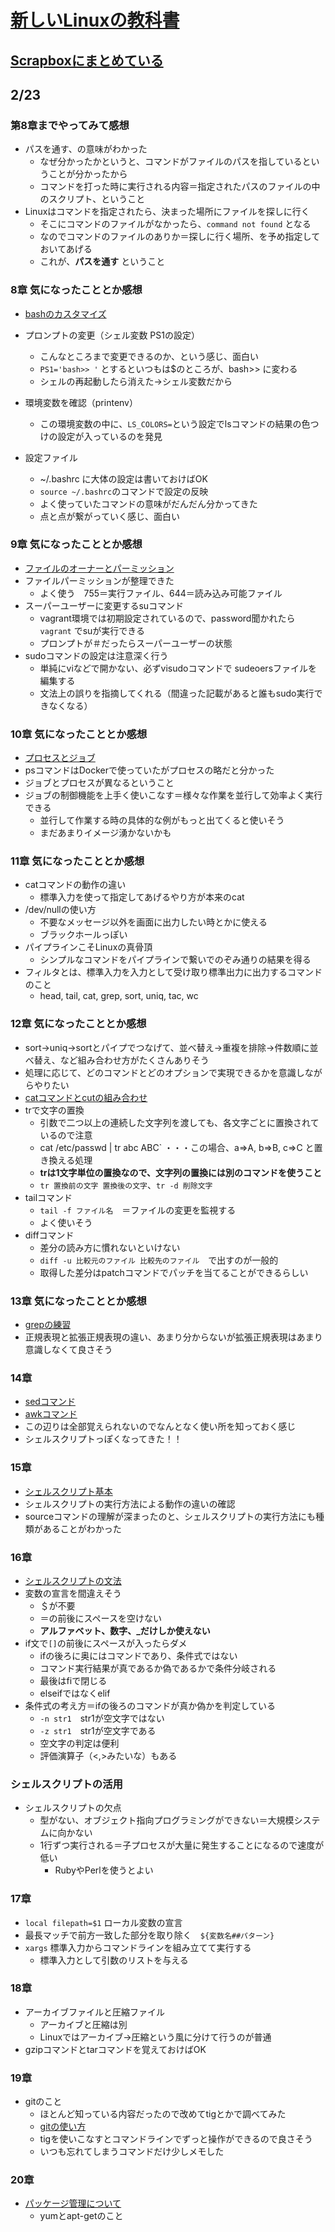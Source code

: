 # [新しいLinuxの教科書](https://www.amazon.co.jp/dp/B072K1NH76/ref=dp-kindle-redirect?_encoding=UTF8&btkr=1)

## [Scrapboxにまとめている](https://scrapbox.io/moch/%E6%96%B0%E3%81%97%E3%81%84Linux%E3%81%AE%E6%95%99%E7%A7%91%E6%9B%B8)

## 2/23

### 第8章までやってみて感想

- パスを通す、の意味がわかった
  - なぜ分かったかというと、コマンドがファイルのパスを指しているということが分かったから
  - コマンドを打った時に実行される内容＝指定されたパスのファイルの中のスクリプト、ということ
- Linuxはコマンドを指定されたら、決まった場所にファイルを探しに行く
  - そこにコマンドのファイルがなかったら、`command not found` となる
  - なのでコマンドのファイルのありか＝探しに行く場所、を予め指定しておいてあげる
  - これが、**パスを通す** ということ

### 8章 気になったこととか感想

- [bashのカスタマイズ](https://scrapbox.io/moch/bash%E3%81%AE%E3%82%AB%E3%82%B9%E3%82%BF%E3%83%9E%E3%82%A4%E3%82%BA)
- プロンプトの変更（シェル変数 PS1の設定）
  - こんなところまで変更できるのか、という感じ、面白い
  - `PS1='bash>> '` とするといつもは$のところが、bash>> に変わる
  - シェルの再起動したら消えた→シェル変数だから

- 環境変数を確認（printenv）
  - この環境変数の中に、`LS_COLORS=`という設定でlsコマンドの結果の色つけの設定が入っているのを発見
- 設定ファイル
  - ~/.bashrc に大体の設定は書いておけばOK
  - `source ~/.bashrc`のコマンドで設定の反映
  - よく使っていたコマンドの意味がだんだん分かってきた
  - 点と点が繋がっていく感じ、面白い

### 9章 気になったこととか感想

- [ファイルのオーナーとパーミッション](https://scrapbox.io/moch/%E3%83%95%E3%82%A1%E3%82%A4%E3%83%AB%E3%81%AE%E3%82%AA%E3%83%BC%E3%83%8A%E3%83%BC%E3%81%A8%E3%83%91%E3%83%BC%E3%83%9F%E3%83%83%E3%82%B7%E3%83%A7%E3%83%B3)
- ファイルパーミッションが整理できた
  - よく使う　755＝実行ファイル、644＝読み込み可能ファイル
- スーパーユーザーに変更するsuコマンド
  - vagrant環境では初期設定されているので、password聞かれたら `vagrant` でsuが実行できる
  - プロンプトが＃だったらスーパーユーザーの状態
- sudoコマンドの設定は注意深く行う
  - 単純にviなどで開かない、必ずvisudoコマンドで sudeoersファイルを編集する
  - 文法上の誤りを指摘してくれる（間違った記載があると誰もsudo実行できなくなる）

### 10章 気になったこととか感想

- [プロセスとジョブ](https://scrapbox.io/moch/%E3%83%97%E3%83%AD%E3%82%BB%E3%82%B9%E3%81%A8%E3%82%B8%E3%83%A7%E3%83%96)
- psコマンドはDockerで使っていたがプロセスの略だと分かった
- ジョブとプロセスが異なるということ
- ジョブの制御機能を上手く使いこなす＝様々な作業を並行して効率よく実行できる
  - 並行して作業する時の具体的な例がもっと出てくると使いそう
  - まだあまりイメージ湧かないかも

### 11章 気になったこととか感想

- catコマンドの動作の違い
  - 標準入力を使って指定してあげるやり方が本来のcat
- /dev/nullの使い方
  - 不要なメッセージ以外を画面に出力したい時とかに使える
  - ブラックホールっぽい
- パイプラインこそLinuxの真骨頂
  - シンプルなコマンドをパイプラインで繋いでのぞみ通りの結果を得る
- フィルタとは、標準入力を入力として受け取り標準出力に出力するコマンドのこと
  - head, tail, cat, grep, sort, uniq, tac, wc

### 12章 気になったこととか感想

- sort->uniq->sortとパイプでつなげて、並べ替え→重複を排除→件数順に並べ替え、など組み合わせ方がたくさんありそう
- 処理に応じて、どのコマンドとどのオプションで実現できるかを意識しながらやりたい
- [catコマンドとcutの組み合わせ](https://gist.github.com/mochi5o/e22e7f1bc52cce67184bd16503835483)
- trで文字の置換
  - 引数で二つ以上の連続した文字列を渡しても、各文字ごとに置換されているので注意
  - cat /etc/passwd | tr abc ABC` ・・・この場合、a=>A, b=>B, c=>C と置き換える処理
  - **trは1文字単位の置換なので、文字列の置換には別のコマンドを使うこと**
  - `tr 置換前の文字 置換後の文字`、`tr -d 削除文字`
- tailコマンド
  - `tail -f ファイル名`　＝ファイルの変更を監視する
  - よく使いそう
- diffコマンド
  - 差分の読み方に慣れないといけない
  - `diff -u 比較元のファイル 比較先のファイル`　で出すのが一般的
  - 取得した差分はpatchコマンドでパッチを当てることができるらしい

### 13章 気になったこととか感想

- [grepの練習](https://gist.github.com/mochi5o/1f7de3b76c102277b09c3714dadd0840)
- 正規表現と拡張正規表現の違い、あまり分からないが拡張正規表現はあまり意識しなくて良さそう

### 14章

- [sedコマンド](https://scrapbox.io/moch/sed%E3%82%B3%E3%83%9E%E3%83%B3%E3%83%89)
- [awkコマンド](https://scrapbox.io/moch/awk%E3%82%B3%E3%83%9E%E3%83%B3%E3%83%89)
- この辺りは全部覚えられないのでなんとなく使い所を知っておく感じ
- シェルスクリプトっぽくなってきた！！

### 15章

- [シェルスクリプト基本](https://scrapbox.io/moch/%E3%82%B7%E3%82%A7%E3%83%AB%E3%82%B9%E3%82%AF%E3%83%AA%E3%83%97%E3%83%88%E3%81%AE%E5%9F%BA%E6%9C%AC)
- シェルスクリプトの実行方法による動作の違いの確認
- sourceコマンドの理解が深まったのと、シェルスクリプトの実行方法にも種類があることがわかった

### 16章

- [シェルスクリプトの文法](https://scrapbox.io/moch/%E3%82%B7%E3%82%A7%E3%83%AB%E3%82%B9%E3%82%AF%E3%83%AA%E3%83%97%E3%83%88%E3%81%AE%E6%96%87%E6%B3%95)
- 変数の宣言を間違えそう
  - ＄が不要
  - ＝の前後にスペースを空けない
  - **アルファベット、数字、_だけしか使えない**
- if文で`[]`の前後にスペースが入ったらダメ
  - ifの後ろに奥にはコマンドであり、条件式ではない
  - コマンド実行結果が真であるか偽であるかで条件分岐される
  - 最後はfiで閉じる
  - elseifではなくelif
- 条件式の考え方＝ifの後ろのコマンドが真か偽かを判定している
  - `-n str1`　str1が空文字ではない
  - `-z str1`　str1が空文字である
  - 空文字の判定は便利
  - 評価演算子（<,>みたいな）もある

### シェルスクリプトの活用

- シェルスクリプトの欠点
  - 型がない、オブジェクト指向プログラミングができない＝大規模システムに向かない
  - 1行ずつ実行される＝子プロセスが大量に発生することになるので速度が低い
    - RubyやPerlを使うとよい

### 17章

- `local filepath=$1` ローカル変数の宣言
- 最長マッチで前方一致した部分を取り除く　`${変数名##パターン}`
- `xargs` 標準入力からコマンドラインを組み立てて実行する
  - 標準入力として引数のリストを与える

### 18章

- アーカイブファイルと圧縮ファイル
  - アーカイブと圧縮は別
  - Linuxではアーカイブ->圧縮という風に分けて行うのが普通
- gzipコマンドとtarコマンドを覚えておけばOK

### 19章

- gitのこと
  - ほとんど知っている内容だったので改めてtigとかで調べてみた
  - [gitの使い方](https://scrapbox.io/moch/git%E3%81%AE%E4%BD%BF%E3%81%84%E6%96%B9)
  - tigを使いこなすとコマンドラインでずっと操作ができるので良さそう
  - いつも忘れてしまうコマンドだけ少しメモした

### 20章

- [パッケージ管理について](https://scrapbox.io/moch/%E3%83%91%E3%83%83%E3%82%B1%E3%83%BC%E3%82%B8%E7%AE%A1%E7%90%86)
  - yumとapt-getのこと
